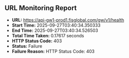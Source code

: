 ## URL Monitoring Report

- **URL:** https://api-gw1-prod1.fisglobal.com/gw/v1/health
- **Start Time:** 2025-09-27T03:40:34.350333
- **End Time:** 2025-09-27T03:40:34.526503
- **Total Time Taken:** 0.17617 seconds
- **HTTP Status Code:** 403
- **Status:** Failure
- **Failure Reason:** HTTP Status Code: 403
